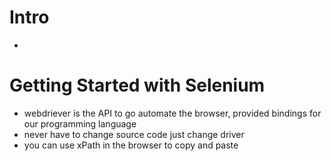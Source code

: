 # Intro
*

# Getting Started with Selenium
* webdriever is the API to go automate the browser, provided bindings for our programming language
* never have to change source code just change driver
* you can use xPath in the browser to copy and paste
